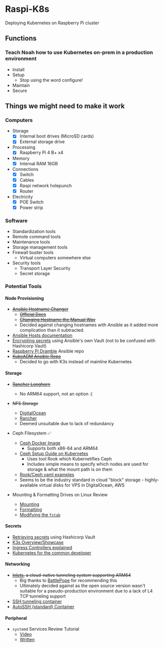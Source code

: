 # Raspi-K8s

Deploying Kubernetes on Raspberry Pi cluster

## Functions

### Teach Noah how to use Kubernetes on-prem in a production environment

- Install
- Setup
  - Stop using the word configure!
- Maintain
- Secure

## Things we might need to make it work

### Computers

- Storage
  - [x] Internal boot drives (MicroSD cards)
  - [x] External storage drive
- Processing
  - [x] Raspberry Pi 4 B+ x4
- Memory
  - [x] Internal RAM 16GB
- Connections
  - [x] Switch
  - [x] Cables
  - [x] Raspi network holepunch
  - [x] Router
- Electricity
  - [x] POE Switch
  - [x] Power strip

### Software

- Standardization tools
- Remote command tools
- Maintenance tools
- Storage management tools
- Firewall buster tools
  - Virtual computers somewhere else
- Security tools
  - Transport Layer Security
  - Secret storage

### Potential Tools


#### Node Provisioning

- ~~[Ansible Hostname Changer](https://github.com/codylane/ansible-playbook-change-hostname)~~
  - ~~[Official Docs](https://docs.ansible.com/ansible/latest/modules/hostname_module.html)~~
  - ~~[Changing Hostname the Manual Way](https://www.howtogeek.com/167195/how-to-change-your-raspberry-pi-or-other-linux-devices-hostname/)~~
  - Decided against changing hostnames with Ansible as it added more complication than it subtracted.
- [Ansible Hosts documentation](https://docs.ansible.com/ansible/latest/user_guide/intro_inventory.html)
- [Encrypting secrets](https://www.youtube.com/watch?v=BBTadK3cAww) using Ansible's own Vault (not to be confused with Hashicorp Vault)
- [Raspberry Pi Dramble](https://github.com/geerlingguy/raspberry-pi-dramble/tree/master/roles) Ansible repo
- ~~[KubeADM Ansible Repo](https://github.com/kairen/kubeadm-ansible)~~
  - Decided to go with K3s instead of mainline Kubernetes

#### Storage

- ~~[Rancher Longhorn](https://github.com/longhorn/longhorn)~~
  - No ARM64 support, not an option :(

- ~~NFS Storage~~
  - [DigitalOcean](https://www.digitalocean.com/community/tutorials/how-to-set-up-an-nfs-mount-on-ubuntu-20-04)
  - [Rancher](https://rancher.com/docs/rancher/v2.x/en/cluster-admin/volumes-and-storage/examples/nfs/)
  - Deemed unsuitable due to lack of redundancy

- Ceph Filesystem ✅
  - [Ceph Docker Image](https://hub.docker.com/r/ceph/ceph)
    - Supports both x86-64 and ARM64
  - [Ceph Setup Guide on Kubernetes](https://www.youtube.com/watch?v=wIRMxl_oEMM)
    - Uses tool Rook which Kubernetifies Ceph
    - Includes simple means to specify which nodes are used for storage & what the mount path is on them
  - [Rook/Ceph yaml examples](https://github.com/rook/rook/tree/release-1.3/cluster/examples/kubernetes/ceph)
  - Seems to be the industry standard in cloud "block" storage - highly-available virtual disks for VPS in DigitalOcean, AWS

- Mounting & Formatting Drives on Linux Review
  - [Mounting](https://vitux.com/how-to-manually-mount-unmount-a-usb-device-on-ubuntu/)
  - [Formatting](https://www.techwalla.com/articles/how-to-format-a-usb-flash-drive-in-linux)
  - [Modifying the `fstab`](https://www.howtogeek.com/howto/38125/htg-explains-what-is-the-linux-fstab-and-how-does-it-work/)

#### Secrets

- [Retrieving secrets](https://docs.ansible.com/ansible/latest/plugins/lookup/hashi_vault.html) using Hashicorp Vault
- [K3s Overview/Showcase](https://www.youtube.com/watch?v=WYPd7i15XOg&feature=share)
- [Ingress Controllers explained](https://www.youtube.com/watch?v=GhZi4DxaxxE)
- [Kubernetes for the common developer](https://www.youtube.com/watch?v=lAyL9HKx8cQ)


#### Networking

- ~~[Inlets](https://github.com/inlets/inlets), a cloud-native tunneling system supporting ARM64~~
  - Big thanks to [BattlePope](https://www.reddit.com/user/BattlePope) for recommending this
  - Ultimately decided against as the open source version wasn't suitable for a pseudo-production environment due to a lack of L4 TCP tunneling support
- [SSH tunneling container](https://github.com/Jossec101/SSHTunneller)
- [AutoSSH (standard) Container](https://github.com/jnovack/docker-autossh)

#### Peripheral

- `systemd` Services Review Tutorial
  - [Video](https://www.youtube.com/watch?v=fYQBvjYQ63U)
  - [Written](https://www.devdungeon.com/content/creating-systemd-service-files) 
